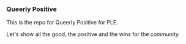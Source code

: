 ### Queerly Positive

This is the repo for Queerly Positive for PLE.

Let's show all the good, the positive and the wins for the community.
